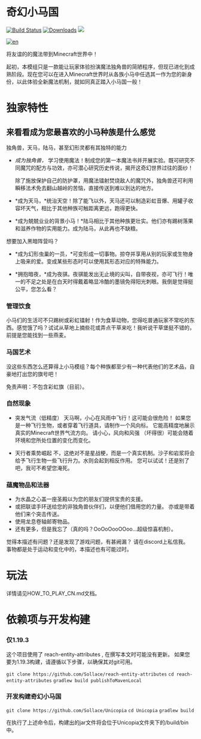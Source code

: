 # 奇幻小马国

[![Build Status](https://github.com/Sollace/Unicopia/actions/workflows/gradle-build.yml/badge.svg)](https://github.com/Sollace/Unicopia/actions/workflows/gradle-build.yml)
[![Downloads](https://img.shields.io/github/downloads/Sollace/Unicopia/total.svg?color=yellowgreen)](https://github.com/Sollace/Unicopia/releases/latest)
![](https://img.shields.io/badge/api-fabric-orange.svg)

[![en](https://img.shields.io/badge/lang-en-012169.svg)](README.md)

将友谊的的魔法带到Minecraft世界中！

起初，本模组只是一款能让玩家体验扮演魔法独角兽的简陋程序，但现已进化到成熟阶段。现在您可以在进入Minecraft世界时从各族小马中任选其一作为您的新身份，以此体验全新魔法机制，就如同真正踏入小马国一般！

# 独家特性

## 来看看成为您最喜欢的小马种族是什么感觉

独角兽，天马，陆马，甚至幻形灵都有其独特的能力
 
 - *成为独角兽，* 学习使用魔法！制成您的第一本魔法书并开展实验。既可研究不同魔咒的配方与功效，亦可潜心研究历史传说，揭开这奇幻世界过往的面纱！

    除了施放保护自己的防护罩，用魔法镭射焚烧敌人的魔咒外，独角兽还可利用瞬移法术免去翻山越岭的苦恼，直接传送到难以到达的地方。
 
 - *成为天马，*统治天空！除了能飞以外，天马还可以制造彩虹音爆、用罐子收容坏天气，相比于其他种族可触距离更远，跑得更快。
 
 - *成为兢兢业业的背景小马！*陆马相比于其他种族更壮实。他们亦有踢树落果和滋养作物的实用能力。成为陆马，从此再也不缺粮。

 想要加入黑暗阵营吗？

 - *成为幻形虫巢的一员，*可变形成一切事物。掠夺并享用从别的玩家或生物身上吸来的爱。变成某些形态时可以使用其形态对应的特殊能力。
  
 - *拥抱暗夜，*成为夜骐。夜骐能发出无止境的尖叫，自带夜视，亦可飞行！唯一的不足之处是在白天时得戴着略显冷酷的墨镜免得阳光刺眼。我倒是觉得挺公平，您怎么看？
  
### 管理饮食

  小马们的生活可不只踢树或彩虹镭射！作为食草动物，您得吃普通玩家不常吃的东西。感觉饿了吗？试试从草地上摘些花或弄点干草来吃！我听说干草堡挺不错的，前提是您能找到一些燕麦。

### 马国艺术
  
  没这些东西怎么还算得上小马模组？每个种族都至少有一种代表他们的艺术品，自豪地打出您的旗号吧！
  
  免责声明：不包含彩虹旗（目前）。

### 自然现象

  - 突发气流（低精度）
    天马啊，小心在风雨中飞行！这可能会很危险！
    如果您是一种飞行生物，或者穿着飞行道具，请制作一个风向标。
    它能高精度地展示真实的Minecraft世界气流方向。
    请小心，风向和风强 （坏得很）可能会随着环境和您所处位置的变化而变化。

  - 天行者乘势崛起
    不，这绝对不是星战梗，而是一个真实机制。沙子和岩浆将会给予飞行生物一些飞行升力。水则会起到相反作用。
    您可以试试！还是别了吧，我可不希望您淹死。

### 蕴魔物品和法器
  
  - 为水晶之心盖一座圣殿以为您的朋友们提供宝贵的支援。
  - 或把联谊手环送给您的非独角兽伙伴们，以便他们借用您的力量。
     亦或是带着他们来个突击传送。
  - 使用龙息卷轴邮寄物品。
  - 还有更多，但是我忘了（真的吗？OoOoOooOOoo…超级惊喜机制）。

觉得本描述有问题？还是发现了游戏问题，有甚阙漏？
请在discord上私信我。
事物都是处于运动和变化中的，本描述也有可能过时。

# 玩法

详情请见HOW_TO_PLAY_CN.md文档。

# 依赖项与开发构建

### 仅1.19.3

这个项目使用了 reach-entity-attributes , 在撰写本文时可能没有更新。
 如果您要为1.19.3构建，请遵循以下步骤，以确保其对git可用。

`git clone https://github.com/Sollace/reach-entity-attributes`
`cd reach-entity-attributes`
`gradlew build publishToMavenLocal`

### 开发构建奇幻小马国

`git clone https://github.com/Sollace/Unicopia`
`cd Unicopia` 
`gradlew build`

在执行了上述命令后，构建出的jar文件将会位于Unicopia文件夹下的/build/bin中。

